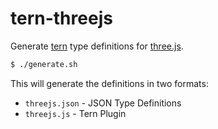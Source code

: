 # tern-threejs

Generate [tern](http://ternjs.net) type definitions for [three.js](http://threejs.org/).

```bash
$ ./generate.sh
```

This will generate the definitions in two formats:

* ```threejs.json``` - JSON Type Definitions
* ```threejs.js``` - Tern Plugin
